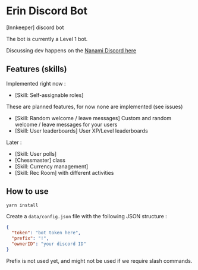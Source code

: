 # Erin Discord Bot

[Innkeeper] discord bot

The bot is currently a Level 1 bot.

Discussing dev happens on the [Nanami Discord here](http://nanami.fr/discord)

## Features (skills)

Implemented right now :

- [Skill: Self-assignable roles]

These are planned features, for now none are implemented (see issues)

- [Skill: Random welcome / leave messages] Custom and random welcome / leave messages for your users
- [Skill: User leaderboards] User XP/Level leaderboards

Later :

- [Skill: User polls]
- [Chessmaster] class
- [Skill: Currency management]
- [Skill: Rec Room] with different activities

## How to use

```sh
yarn install
```

Create a `data/config.json` file with the following JSON structure :

```JSON
{
  "token": "bot token here",
  "prefix": "!",
  "ownerID": "your discord ID"
}
```

Prefix is not used yet, and might not be used if we require slash commands.
